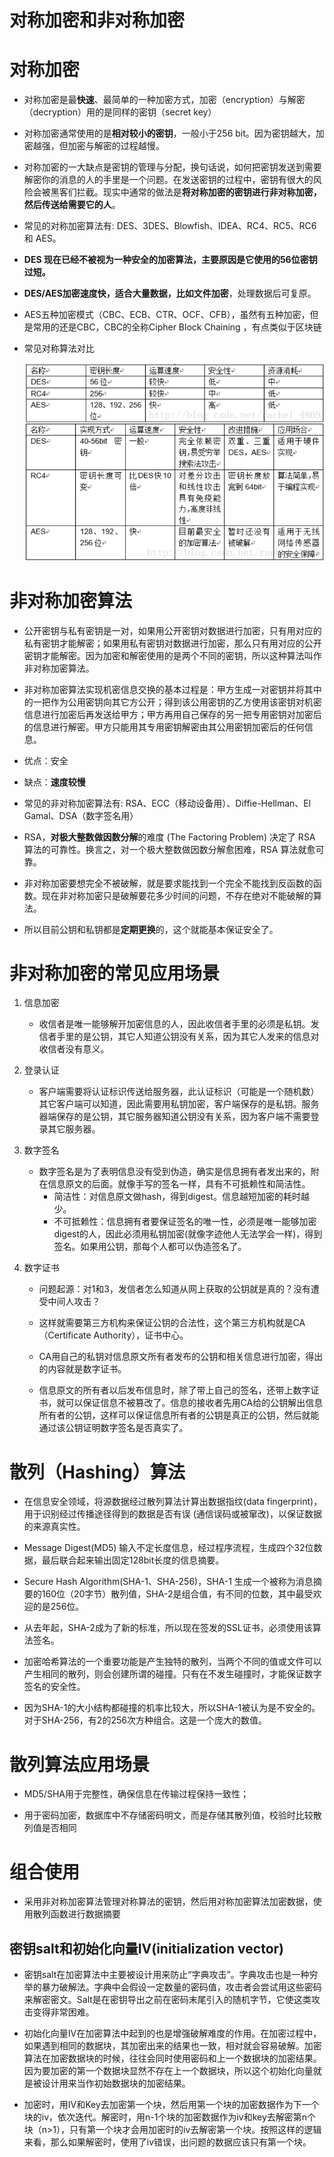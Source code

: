 # 对称加密和非对称加密

# 对称加密
 * 对称加密是最**快速**、最简单的一种加密方式，加密（encryption）与解密（decryption）用的是同样的密钥（secret key）
 
 * 对称加密通常使用的是**相对较小的密钥**，一般小于256 bit。因为密钥越大，加密越强，但加密与解密的过程越慢。
 
 * 对称加密的一大缺点是密钥的管理与分配，换句话说，如何把密钥发送到需要解密你的消息的人的手里是一个问题。在发送密钥的过程中，密钥有很大的风险会被黑客们拦截。现实中通常的做法是**将对称加密的密钥进行非对称加密，然后传送给需要它的人**。
 
 * 常见的对称加密算法有: DES、3DES、Blowfish、IDEA、RC4、RC5、RC6 和 AES。
 
 * **DES 现在已经不被视为一种安全的加密算法，主要原因是它使用的56位密钥过短。**
 
 * **DES/AES加密速度快，适合大量数据，比如文件加密**，处理数据后可复原。
 
 * AES五种加密模式（CBC、ECB、CTR、OCF、CFB），虽然有五种加密，但是常用的还是CBC，CBC的全称Cipher Block Chaining ，有点类似于区块链
 
 * 常见对称算法对比
 
    ![对称加密算法对比]
 
 [对称加密算法对比]:img/对称加密算法对比.png
 
# 非对称加密算法
  * 公开密钥与私有密钥是一对，如果用公开密钥对数据进行加密，只有用对应的私有密钥才能解密；如果用私有密钥对数据进行加密，那么只有用对应的公开密钥才能解密。因为加密和解密使用的是两个不同的密钥，所以这种算法叫作非对称加密算法。 
  
  * 非对称加密算法实现机密信息交换的基本过程是：甲方生成一对密钥并将其中的一把作为公用密钥向其它方公开；得到该公用密钥的乙方使用该密钥对机密信息进行加密后再发送给甲方；甲方再用自己保存的另一把专用密钥对加密后的信息进行解密。甲方只能用其专用密钥解密由其公用密钥加密后的任何信息。
  
  * 优点：安全
  
  * 缺点：**速度较慢**
  
  * 常见的非对称加密算法有: RSA、ECC（移动设备用）、Diffie-Hellman、El Gamal、DSA（数字签名用）
  
  * RSA，**对极大整数做因数分解**的难度 (The Factoring Problem) 决定了 RSA 算法的可靠性。换言之，对一个极大整数做因数分解愈困难，RSA 算法就愈可靠。
  
  * 非对称加密要想完全不被破解，就是要求能找到一个完全不能找到反函数的函数。现在非对称加密只是破解要花多少时间的问题，不存在绝对不能破解的算法。
  
  * 所以目前公钥和私钥都是**定期更换**的，这个就能基本保证安全了。
  
 # 非对称加密的常见应用场景
 
 1. 信息加密
 　　
    * 收信者是唯一能够解开加密信息的人，因此收信者手里的必须是私钥。发信者手里的是公钥，其它人知道公钥没有关系，因为其它人发来的信息对收信者没有意义。
 
 2. 登录认证 
    
    * 客户端需要将认证标识传送给服务器，此认证标识（可能是一个随机数）其它客户端可以知道，因此需要用私钥加密，客户端保存的是私钥。服务器端保存的是公钥，其它服务器知道公钥没有关系，因为客户端不需要登录其它服务器。
 
 3. 数字签名 
    * 数字签名是为了表明信息没有受到伪造，确实是信息拥有者发出来的，附在信息原文的后面。就像手写的签名一样，具有不可抵赖性和简洁性。
      * 简洁性：对信息原文做hash，得到digest。信息越短加密的耗时越少。
      * 不可抵赖性：信息拥有者要保证签名的唯一性，必须是唯一能够加密digest的人，因此必须用私钥加密(就像字迹他人无法学会一样)，得到签名。如果用公钥，那每个人都可以伪造签名了。
 
 4. 数字证书
    
    * 问题起源：对1和3，发信者怎么知道从网上获取的公钥就是真的？没有遭受中间人攻击？

    * 这样就需要第三方机构来保证公钥的合法性，这个第三方机构就是CA（Certificate Authority），证书中心。
 
    * CA用自己的私钥对信息原文所有者发布的公钥和相关信息进行加密，得出的内容就是数字证书。
 
    * 信息原文的所有者以后发布信息时，除了带上自己的签名，还带上数字证书，就可以保证信息不被篡改了。信息的接收者先用CA给的公钥解出信息所有者的公钥，这样可以保证信息所有者的公钥是真正的公钥，然后就能通过该公钥证明数字签名是否真实了。
    
 # 散列（Hashing）算法   
 
 * 在信息安全领域，将源数据经过散列算法计算出数据指纹(data fingerprint)，用于识别经过传播途径得到的数据是否有误 (通信误码或被窜改)，以保证数据的来源真实性。
 
 * Message Digest(MD5) 输入不定长度信息，经过程序流程，生成四个32位数据，最后联合起来输出固定128bit长度的信息摘要。
 
 * Secure Hash Algorithm(SHA-1、SHA-256)，SHA-1 生成一个被称为消息摘要的160位（20字节）散列值，SHA-2是组合值，有不同的位数，其中最受欢迎的是256位。
 
 * 从去年起，SHA-2成为了新的标准，所以现在签发的SSL证书，必须使用该算法签名。
 
 * 加密哈希算法的一个重要功能是产生独特的散列，当两个不同的值或文件可以产生相同的散列，则会创建所谓的碰撞。只有在不发生碰撞时，才能保证数字签名的安全性。
 
 * 因为SHA-1的大小结构都碰撞的机率比较大，所以SHA-1被认为是不安全的。对于SHA-256，有2的256次方种组合。这是一个庞大的数值。
 
 # 散列算法应用场景
 
 * MD5/SHA用于完整性，确保信息在传输过程保持一致性；
 
 * 用于密码加密，数据库中不存储密码明文，而是存储其散列值，校验时比较散列值是否相同
 
 # 组合使用
 
 * 采用非对称加密算法管理对称算法的密钥，然后用对称加密算法加密数据，使用散列函数进行数据摘要
 
 ## 密钥salt和初始化向量IV(initialization vector)
 
 * 密钥salt在加密算法中主要被设计用来防止“字典攻击”。字典攻击也是一种穷举的暴力破解法。字典中会假设一定数量的密码值，攻击者会尝试用这些密码来解密密文。Salt是在密钥导出之前在密码末尾引入的随机字节，它使这类攻击变得非常困难。
 
 * 初始化向量IV在加密算法中起到的也是增强破解难度的作用。在加密过程中，如果遇到相同的数据块，其加密出来的结果也一致，相对就会容易破解。加密算法在加密数据块的时候，往往会同时使用密码和上一个数据块的加密结果。因为要加密的第一个数据块显然不存在上一个数据块，所以这个初始化向量就是被设计用来当作初始数据块的加密结果。
 
 * 加密时，用IV和Key去加密第一个块，然后用第一个块的加密数据作为下一个块的iv，依次迭代。解密时，用n-1个块的加密数据作为iv和key去解密第n个块（n>1），只有第一个块才会用加密时的iv去解密第一个块。按照这样的逻辑来看，那么如果解密时，使用了iv错误，出问题的数据应该只有第一个块。
   